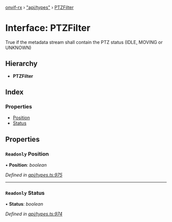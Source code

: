 [onvif-rx](../README.md) › ["api/types"](../modules/_api_types_.md) › [PTZFilter](_api_types_.ptzfilter.md)

# Interface: PTZFilter

True if the metadata stream shall contain the PTZ status (IDLE, MOVING or UNKNOWN)

## Hierarchy

* **PTZFilter**

## Index

### Properties

* [Position](_api_types_.ptzfilter.md#readonly-position)
* [Status](_api_types_.ptzfilter.md#readonly-status)

## Properties

### `Readonly` Position

• **Position**: *boolean*

*Defined in [api/types.ts:975](https://github.com/patrickmichalina/onvif-rx/blob/3e9b152/src/api/types.ts#L975)*

___

### `Readonly` Status

• **Status**: *boolean*

*Defined in [api/types.ts:974](https://github.com/patrickmichalina/onvif-rx/blob/3e9b152/src/api/types.ts#L974)*
